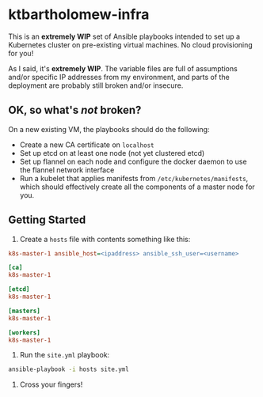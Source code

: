# ktbartholomew-infra

This is an **extremely WIP** set of Ansible playbooks intended to set up a Kubernetes cluster on pre-existing virtual machines. No cloud provisioning for you!

As I said, it's **extremely WIP**. The variable files are full of assumptions and/or specific IP addresses from my environment, and parts of the deployment are probably still broken and/or insecure.

## OK, so what's _not_ broken?

On a new existing VM, the playbooks should do the following:

* Create a new CA certificate on `localhost`
* Set up etcd on at least one node (not yet clustered etcd)
* Set up flannel on each node and configure the docker daemon to use the flannel network interface
* Run a kubelet that applies manifests from `/etc/kubernetes/manifests`, which should effectively create all the components of a master node for you.

## Getting Started

1. Create a `hosts` file with contents something like this:

  ```ini
  k8s-master-1 ansible_host=<ipaddress> ansible_ssh_user=<username>

  [ca]
  k8s-master-1

  [etcd]
  k8s-master-1

  [masters]
  k8s-master-1

  [workers]
  k8s-master-1
  ```

1. Run the `site.yml` playbook:
  ```sh
  ansible-playbook -i hosts site.yml
  ```

1. Cross your fingers!

